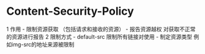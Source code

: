 # Content-Security-Policy
1 作用
    - 限制资源获取 （包括请求和接收的资源）
    - 报告资源越权 对获取不正常的资源进行报告
2 限制方式
    - default-src 限制所有链接对使用
    - 制定资源类型 例如img-src的地址来源被限制